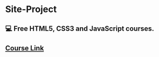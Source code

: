 # Site-Project
💻 Free HTML5, CSS3 and JavaScript courses.
---

## [Course Link](https://ribeirosk8.github.io)
